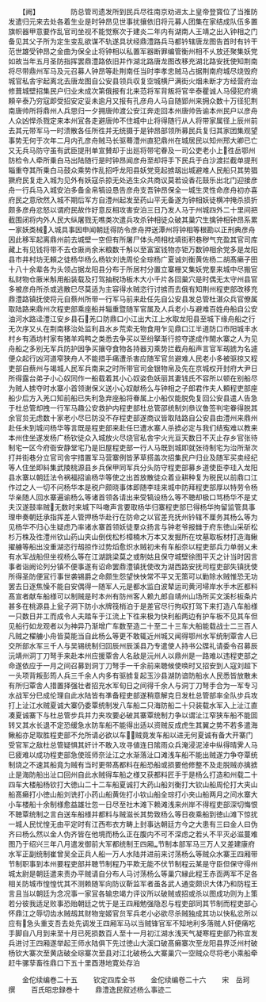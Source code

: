 <!-- { "loadSidebar": true } -->
　　【阙】　　　　　防总管司遗发所到民兵尽徃南京劝进太上皇帝登寳位了当推防发遣归元来去处各着生业是时钟昂见世事扰攘依旧将元募人团集在家结成队伍多置旗帜器甲意要作乱官司坐视不能觉察次于建炎二年内有湖南人王靖之出入钟相之门备见其父子所为定生变乱欲谋不轨遂具状经鼎澧路兵马都钤辖唐龙图告首时有钤干范世雄受钟昂之金曲为保全止将钟相以私置军器断罪编管衡州相不乆放还聚集妖党如故当年五月圣防指挥罢鼎澧路依旧并作湖北路唐龙图改移充湖北路安抚使知荆南将尽带鼎州军马及元召募人钟昂等赴荆南任当时李孝忠贼马占据荆南府城尽烧毁府城官私舎宇起离北去唐龙图自公安县领兵収复空城横尸满街火烟未断才方经营府治修葺城壁招集民户归业未成次第俄报有北来范将军背叛将官辛泰瞿诚人马侵犯府境頼辛泰乃穷寇即受招安定妥未逾月又报有孔彦舟人马自随郢州来拥众数十万径犯荆南唐帅所将鼎州人兵思归一夕拥唐帅渡公安江奔走回本州唐帅告谕本州民户以彦舟人众凶悍杀戮定来本州冝各走避唐帅不住城中止将得随行从人将带家属径上辰州前去其元带军马一时溃散各任所徃并无统摄于是钟昂部领所募民兵复归其家团集观望事势无何于次年二月内孔彦舟贼马长驱蓦澧州直犯鼎州在城居民以知州邢大卿已亡又无兵马防守虽有武臣提刑单宣賛却于出廵将带宅眷及一司公吏老小上徃岳鄂州防检令人牵所乗白马出陆随行是时钟昂闻彦舟至却将手下民兵于白沙渡拦截单提刑辎重夺其所乗白马鼓众乘势作乱招呼龙阳县妖党竞起掳刼出城避难人民船只其势猖獗府民复走入城为见外有妖寇杀掠无处逃生众共商议莫若设香花鼓乐出北门迎接彦舟一行兵马入城安泊多备金帛犒设恳告彦舟支吾钟昂保全一城生灵性命彦舟初亦喜府民之意欣然入城不期后军方自澧州起发至药山平无备遂为钟相妖徒横冲掩杀损折颇多彦舟忿怒以谓府民故作好意反相攻害安泊三日乃发人马于州城四外二十里间把截围闭将内外人民大纵屠戮无噍类次遣兵攻杀钟相徒众破其巢穴生擒钟相钟昂系累一家妖类械入城具事因申闻朝廷得防令彦舟押送潭州将钟相等根勘以正刑典彦舟因此移军起离鼎州前去城壁一空但有所屠尸体头颅相枕填街积巷秽气充盈其官司库藏上有见钱将带不去仓厫尚余米粮数千斛以至富室钱物亦钜万数钟相余党多是龙阳县市井村坊无頼之徒杨华杨么杨钦刘诜周伦全琮杨广夏诚刘衡黄佐杨二胡髙癞子田十八十余辈各为头领占据龙阳县分布于所居村分置立寨栅又集妖党羣来城中尽搬官私财物仓厫米斛用船装载及打驾抽税场板木大小千片各回巢穴是时偶无太守州县官多被彦舟所杀或逃散巳尽莫适为主容得水贼恣行讨掳而去俄有知荆州程吏部改移充鼎澧路镇抚使将元自蔡州所带一行军马前来赴任先自公安县发总管杜湛众兵官僚属取陆路来鼎州次程吏部乘座船并辎重暨随军官属及人兵老小与避难百姓舟船自公安油河水路迳澧江安乡县石羌口防鼎口小江出大江上水取龙阳县至城下缘舟船之行无次序又乆在荆南移治处监利县水乡荒索无物食用乍见鼎口江半道防口市阳城丰水村乡有酒坊村家有猪羊鸡鸭之类悉去争买以至纷拏渐行掠夺遂成作閙水寨之人为见舟船之多别无军兵防护因争买攘夺食物各持器刃乘势拦截舟船声言官军刼掳为名遽便众起行凶河道窄狭舟人不能措手痛遭杀害应随军官贠避难人民老小多被驱掠又程吏部自蔡州与竭城人民军兵南来之时所带官司金银物帛及先在京城权开封府大尹日所得露台弟子小心奴同作一船载着其小心奴姿色妖丽其妻钱氏不容所以顿在别船尽为贼人掳夺时水寨小首领谢保义送小心奴献杨么与钟相之子郎君作夫人頼程吏部座船少后方入羌口知前船已失利急弃座船将眷属上小船仅能脱免复回公安县遣人告急于杜总管却拽一行军马趣公安救护内程吏部杜总管邵统制刘叅议鲁签判宅眷得脱其余官贠无虑数十家老小尽巳防没不存程吏部遂商议皆取陆路自公安县由澧州来鼎州赴任未到城问杨华等言既是程吏部来赴任巳遭水寨人杀掳必定与我们结寃难以教来本州住坐遂发杨广杨钦徒众入城放火尽烧官私舎宇火光亘天数日不灭止存乡官张待制宅一区今府衙安静堂宅乃是旧屋程吏部一行人马既到城即就张待制宅为治所渐次打并街巷分立官司舎宇措置军马营寨例皆茅草搭盖次招集民户归业及随军买卖经纪等人住坐即紏集武陵桃源县乡兵保甲同军兵分头防守程吏部募乡道使臣李珪入龙阳县水寨以朝廷法令祸福招谕杨华等使之出首放散徒众着业耕种复为税民以前鼎口江作过之人一切不问杨华本是税户颇晓事体即随李珪来城中防拜程吏部厚以特劳令杨华亲随人回水寨遍谕杨么等诸首领各请出来受犒设杨么等不聴却极口骂杨华不是丈夫汉遂鼓率贼无数时来城下呌噉声言要取杨华归寨程吏部巳得杨华拘留监管具事理申奏朝廷承指挥差人管押杨华赴行在防命之以官差充抚州钤辖不厘务其杨么等为见杨华不归心生疑虑乃率诸水寨首领妖徒羣众扬言与钟老爷报雠于府东徳山采斫松杉万株及徃澧州钦山药山夹山倒伐松杉樟楠木万本又发掘所在坟墓取板材打造海鳅擢艣等船出没重湖恣行刼掠作过势熖愈炽水贼初未有车船奈以程吏部兵力单弱乂未有水军战船但坐视杨么等在江湖跳梁莫之或制姑且保守城壁徐图平灭之计当时因言事者诣阙论列分镇不便事遂有诏命罢鼎澧镇抚使改为湖西路安抚司程吏部失镇抚使所得圣防便冝行事世袭锡爵之命颇生怨望怏怏常不平又无策可以勦除水贼惟恐无功罢去日逐焦懆不能自安偶得一随军人元是都水监白波辇运司黄河埽岸水手木匠都料髙宣者献车船様可以制贼是时本州有防州客人赖九郎自靖州山场所买文溪杉板条片甚多在桃源县上瓮子洞下防小水牌筏梢泊于是差官尽行拘収打驾下来打造八车船様一只数日并工而成令人夫踏车于江流上下徃来极为快利船两边有护车板不见其车但见船行如龙观者以为神异乃渐增广车数至造二十至二十三车大船能载战士二三百人凡贼之櫂艣小舟皆莫能当自此杨么等更不敢辄近州城又闻得鄂州水军统制覃舎人巳交所部水军三千人与吴锡统制归回辰州辰溪县乃专遣使人持书公牒礼请委令召募辰沅靖州洞丁刀弩手来赴本州应援覃舎人名敌是沅州人以鼎州是一路难以违程吏部之命遂依应于一月之间召募到洞丁刀弩手一千余前来聴候使唤时又招安到人寇刘超下一头项背叛彭筠人兵三千余人内多有驱掳复起玉沙县湖防谙防船水人民悉皆放散未有所归覃舎人措置择强壮者招充水军旬日之间得千余人与洞丁刀弩手合为一军专习水战军分巳成伦理自此水陆皆有凖备程吏部遂稍意解克日发杜总管部率全队步兵攻打上沚江水贼夏诚大寨仍委覃统制发八车船二只海防船二十只装载水军入上沚江直凑夏诚寨下与杜总管步兵并力夹攻要必破其寨覃统制力争以谓沚江窄狭车船不能囬转又其水长退不定恐缓急水防车船不能得出适以资贼反成虎生其翼之势不若多遣海鳅船亦足取胜程吏部不允所请必欲以车贼竟发车船以进无何夏诚有备大开寨门受官军之敌杜总管疑惧其奸计不敢入攻寻値连日隂雨众兵淹浸泥淖中纵得晴霁人马巳疲难以成功程吏部急使班师奈沚江之水渐落沚口滩浅车船不能出贼遂力争夺覃统制烧之不速其船竟为贼有当时更带髙都料在船恐船或损要他修整不及走脱贼亦擒掳止是海防船出沚口回州自此水贼得车船之様又获都料匠手于是杨么打造和州载二十四车大楼船杨钦打大徳山二十二车船夏诚打大药山船刘衡打大钦山船周伦打大夹山船髙癞打小徳山船刘诜打小药山船黄佐打小钦山船全琮打小夹山船两月之间水寨大小车楼船十余制様愈益雄壮忽一日尽至社木滩下赖滩浅来州岸不得程吏部深切悔恨不聴覃统制之言白送车船様并都料与贼滋长其势致杨么等日夜乘船到徳山滩下惊扰一城人民忧惶无由平定时有江西布衣方畴上封事达朝廷方今之大患有三曰金人曰伪齐曰杨么然以金人伪齐皆在他境而杨么正在腹内不可不深虑之若乆不平灭必滋蔓难图乃于绍兴三年八月遣发御前大军都统制王四厢节制本部军马三万人又差建康府水军正副统制崔曾吴全正兵人船一万人水陆并进前来讨荡杨么等贼众水寨王四厢带节制职事到本州要程吏部并聴节制程乃平欺无能不伏节制程云某是守臣但保守得州城太尉是朝廷遣来责办平贼请自分布人马讨荡杨么等巢穴縁此程王赤靣两军不足各相关防城市惶惶忧其不测赖随军向防议靳监军者虽各武人通变颇识大体乃和防程王言且当以朝廷为念况事一家冝各输忠竭力评议所以破贼或招或杀以图成功则为上策若分彼我适足败事恐贻朝廷之忧于是王四厢勉强隐忍与程吏部同其节制而程吏部心怀鼎江之辱切齿水贼刼其财物宠姬官贠军兵老小必欲尽杀贼独成其功以快私忿所以应有急头重支吾去处先调发王四厢军马以当贼锋官军不知地利多落贼人奸便痛吃手脚自八月到来至十月已死损数百人至十一月初江湖水浅天气凝寒程吏部乃称宜发兵进讨王四厢遂举起王师水陆俱下先过徳山大溪口破髙癞寨次至龙阳县界泛州村破杨钦大寨次至黄店破全琮寨次至县对江北破杨么大寨巢穴一空贼众尽将老小乘船牵赶牛骡孶畜徃鼎口下五十里酉港地寛处存泊









　　金佗续编巻二十五
　　钦定四库全书
　　金佗续编卷二十六
　　宋　岳珂　撰
　　百氏昭忠録巻十
　　鼎澧逸民叙述杨么事迹二
